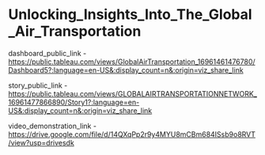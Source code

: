 # Unlocking_Insights_Into_The_Global_Air_Transportation

dashboard_public_link - https://public.tableau.com/views/GlobalAirTransportation_16961461476780/Dashboard5?:language=en-US&:display_count=n&:origin=viz_share_link

story_public_link  -   https://public.tableau.com/views/GLOBALAIRTRANSPORTATIONNETWORK_16961477866890/Story1?:language=en-US&:display_count=n&:origin=viz_share_link

video_demonstration_link  -  https://drive.google.com/file/d/14QXqPp2r9y4MYU8mCBm684ISsb9o8RVT/view?usp=drivesdk
